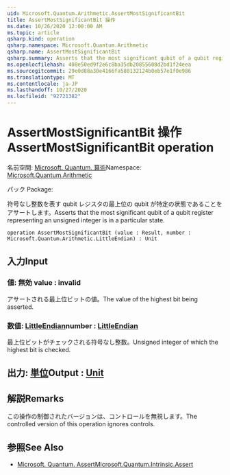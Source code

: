 ```yaml
---
uid: Microsoft.Quantum.Arithmetic.AssertMostSignificantBit
title: AssertMostSignificantBit 操作
ms.date: 10/26/2020 12:00:00 AM
ms.topic: article
qsharp.kind: operation
qsharp.namespace: Microsoft.Quantum.Arithmetic
qsharp.name: AssertMostSignificantBit
qsharp.summary: Asserts that the most significant qubit of a qubit register representing an unsigned integer is in a particular state.
ms.openlocfilehash: 408e50ed9f2e6c8ba35db20855608d2bd1f24eea
ms.sourcegitcommit: 29e0d88a30e4166fa580132124b0eb57e1f0e986
ms.translationtype: MT
ms.contentlocale: ja-JP
ms.lasthandoff: 10/27/2020
ms.locfileid: "92721382"
---
```

# <a name="assertmostsignificantbit-operation"></a><span data-ttu-id="39aea-102">AssertMostSignificantBit 操作</span><span class="sxs-lookup"><span data-stu-id="39aea-102">AssertMostSignificantBit operation</span></span>

<span data-ttu-id="39aea-103">名前空間: [Microsoft. Quantum. 算術](xref:Microsoft.Quantum.Arithmetic)</span><span class="sxs-lookup"><span data-stu-id="39aea-103">Namespace: [Microsoft.Quantum.Arithmetic](xref:Microsoft.Quantum.Arithmetic)</span></span>

<span data-ttu-id="39aea-104">パック [](https://nuget.org/packages/)</span><span class="sxs-lookup"><span data-stu-id="39aea-104">Package: [](https://nuget.org/packages/)</span></span>


<span data-ttu-id="39aea-105">符号なし整数を表す qubit レジスタの最上位の qubit が特定の状態であることをアサートします。</span><span class="sxs-lookup"><span data-stu-id="39aea-105">Asserts that the most significant qubit of a qubit register representing an unsigned integer is in a particular state.</span></span>

```qsharp
operation AssertMostSignificantBit (value : Result, number : Microsoft.Quantum.Arithmetic.LittleEndian) : Unit
```


## <a name="input"></a><span data-ttu-id="39aea-106">入力</span><span class="sxs-lookup"><span data-stu-id="39aea-106">Input</span></span>

### <a name="value--__invalidresult__"></a><span data-ttu-id="39aea-107">値: __無効 <Result>__</span><span class="sxs-lookup"><span data-stu-id="39aea-107">value : __invalid<Result>__</span></span>

<span data-ttu-id="39aea-108">アサートされる最上位ビットの値。</span><span class="sxs-lookup"><span data-stu-id="39aea-108">The value of the highest bit being asserted.</span></span>


### <a name="number--littleendian"></a><span data-ttu-id="39aea-109">数値: [LittleEndian](xref:Microsoft.Quantum.Arithmetic.LittleEndian)</span><span class="sxs-lookup"><span data-stu-id="39aea-109">number : [LittleEndian](xref:Microsoft.Quantum.Arithmetic.LittleEndian)</span></span>

<span data-ttu-id="39aea-110">最上位ビットがチェックされる符号なし整数。</span><span class="sxs-lookup"><span data-stu-id="39aea-110">Unsigned integer of which the highest bit is checked.</span></span>



## <a name="output--unit"></a><span data-ttu-id="39aea-111">出力: [単位](xref:microsoft.quantum.lang-ref.unit)</span><span class="sxs-lookup"><span data-stu-id="39aea-111">Output : [Unit](xref:microsoft.quantum.lang-ref.unit)</span></span>



## <a name="remarks"></a><span data-ttu-id="39aea-112">解説</span><span class="sxs-lookup"><span data-stu-id="39aea-112">Remarks</span></span>

<span data-ttu-id="39aea-113">この操作の制御されたバージョンは、コントロールを無視します。</span><span class="sxs-lookup"><span data-stu-id="39aea-113">The controlled version of this operation ignores controls.</span></span>

## <a name="see-also"></a><span data-ttu-id="39aea-114">参照</span><span class="sxs-lookup"><span data-stu-id="39aea-114">See Also</span></span>

- [<span data-ttu-id="39aea-115">Microsoft. Quantum. Assert</span><span class="sxs-lookup"><span data-stu-id="39aea-115">Microsoft.Quantum.Intrinsic.Assert</span></span>](xref:Microsoft.Quantum.Intrinsic.Assert)
